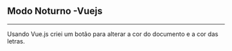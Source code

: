 ## Modo Noturno -Vuejs

<hr>

 <p align="left">
      Usando Vue.js criei um botão para alterar a cor do documento e a cor das letras.
 </p>

 <p>

